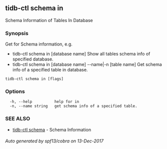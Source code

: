 ## tidb-ctl schema in

Schema Information of Tables In Database

### Synopsis


Get for Schema information, e.g.
* tidb-ctl schema in [database name]
Show all tables schema info of specified database.
* tidb-ctl schema in [database name] --name|-n [table name]
Get schema info of a specified table in database.


```
tidb-ctl schema in [flags]
```

### Options

```
  -h, --help          help for in
  -n, --name string   get schema info of a specified table.
```

### SEE ALSO
* [tidb-ctl schema](tidb-ctl_schema.md)	 - Schema Information

###### Auto generated by spf13/cobra on 13-Dec-2017
